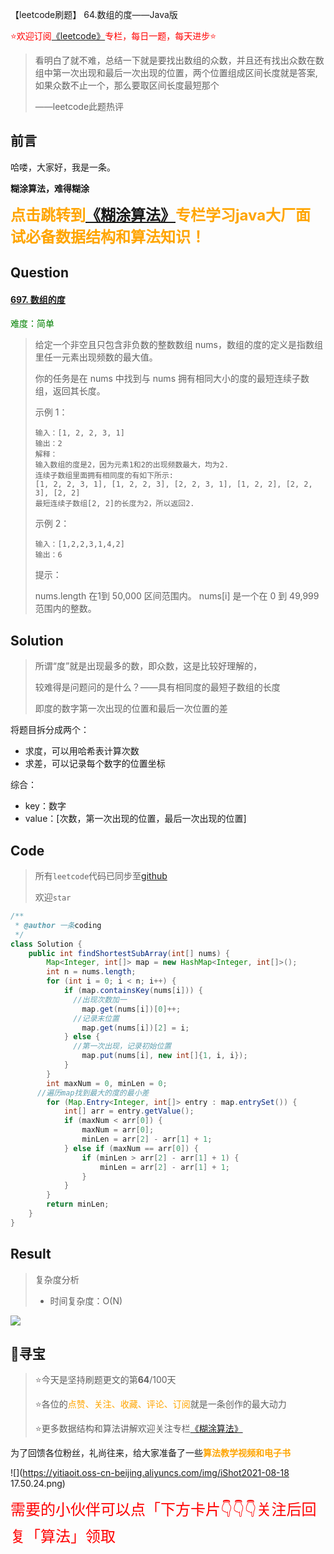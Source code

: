 【leetcode刷题】 64.数组的度——Java版

<font color=red>⭐欢迎订阅[《leetcode》](https://blog.csdn.net/skylibiao/category_10867560.html)专栏，每日一题，每天进步⭐</font>

>看明白了就不难，总结一下就是要找出数组的众数，并且还有找出众数在数组中第一次出现和最后一次出现的位置，两个位置组成区间长度就是答案, 如果众数不止一个，那么要取区间长度最短那个
>
>——leetcode此题热评

## 前言

哈喽，大家好，我是一条。

**糊涂算法，难得糊涂**

<font size=5 color=orange><b>点击跳转到[《糊涂算法》](https://blog.csdn.net/skylibiao/category_11292502.html?spm=1001.2014.3001.5482)专栏学习java大厂面试必备数据结构和算法知识！</b></font>

## Question

#### [697. 数组的度](https://leetcode-cn.com/problems/degree-of-an-array/)

<font color=green>难度：简单</font>

>给定一个非空且只包含非负数的整数数组 nums，数组的度的定义是指数组里任一元素出现频数的最大值。
>
>你的任务是在 nums 中找到与 nums 拥有相同大小的度的最短连续子数组，返回其长度。
>
>示例 1：
>
>```
>输入：[1, 2, 2, 3, 1]
>输出：2
>解释：
>输入数组的度是2，因为元素1和2的出现频数最大，均为2.
>连续子数组里面拥有相同度的有如下所示:
>[1, 2, 2, 3, 1], [1, 2, 2, 3], [2, 2, 3, 1], [1, 2, 2], [2, 2, 3], [2, 2]
>最短连续子数组[2, 2]的长度为2，所以返回2.
>```
>
>
>示例 2：
>
>```
>输入：[1,2,2,3,1,4,2]
>输出：6
>```
>
>
>提示：
>
>nums.length 在1到 50,000 区间范围内。
>nums[i] 是一个在 0 到 49,999 范围内的整数。

## Solution

>所谓“度”就是出现最多的数，即众数，这是比较好理解的，
>
>较难得是问题问的是什么？——具有相同度的最短子数组的长度
>
>即度的数字第一次出现的位置和最后一次位置的差

将题目拆分成两个：

- 求度，可以用哈希表计算次数
- 求差，可以记录每个数字的位置坐标

综合：

- key：数字
- value：[次数，第一次出现的位置，最后一次出现的位置]


## Code

>所有`leetcode`代码已同步至[github](https://github.com/lbsys)
>
>欢迎`star`

```java
/**
 * @author 一条coding
 */
class Solution {
    public int findShortestSubArray(int[] nums) {
        Map<Integer, int[]> map = new HashMap<Integer, int[]>();
        int n = nums.length;
        for (int i = 0; i < n; i++) {
            if (map.containsKey(nums[i])) {
              //出现次数加一
                map.get(nums[i])[0]++;
              //记录末位置
                map.get(nums[i])[2] = i;
            } else {
              //第一次出现，记录初始位置
                map.put(nums[i], new int[]{1, i, i});
            }
        }
        int maxNum = 0, minLen = 0;
      //遍历map找到最大的度的最小差
        for (Map.Entry<Integer, int[]> entry : map.entrySet()) {
            int[] arr = entry.getValue();
            if (maxNum < arr[0]) {
                maxNum = arr[0];
                minLen = arr[2] - arr[1] + 1;
            } else if (maxNum == arr[0]) {
                if (minLen > arr[2] - arr[1] + 1) {
                    minLen = arr[2] - arr[1] + 1;
                }
            }
        }
        return minLen;
    }
}
```

## Result

> 复杂度分析
>
> - 时间复杂度：O(N) 

![](https://yitiaoit.oss-cn-beijing.aliyuncs.com/img/image-20210918131609390.png)


## 🌈寻宝

>⭐今天是坚持刷题更文的第**64**/100天
>
>⭐各位的<font color=orange>点赞、关注、收藏、评论、订阅</font>就是一条创作的最大动力
>
>⭐更多数据结构和算法讲解欢迎关注专栏[《糊涂算法》](https://blog.csdn.net/skylibiao/category_11292502.html?spm=1001.2014.3001.5482)

为了回馈各位粉丝，礼尚往来，给大家准备了一些<font color=orange><b>算法教学视频和电子书</b></font>

![](https://yitiaoit.oss-cn-beijing.aliyuncs.com/img/iShot2021-08-18 17.50.24.png)

<font color=red size=5>需要的小伙伴可以点「下方卡片</u>👇👇👇关注后回复「算法」领取</font>

